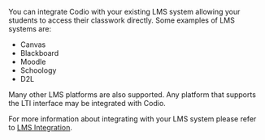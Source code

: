 You can integrate Codio with your existing LMS system allowing your students to access their classwork directly. Some examples of LMS systems are:

- Canvas
- Blackboard
- Moodle
- Schoology
- D2L

Many other LMS platforms are also supported. Any platform that supports the LTI interface may be integrated with Codio.

For more information about integrating with your LMS system please refer to [LMS Integration](https://docs.codio.com/instructors/admin/integration/intro.html#integrate-lms).
